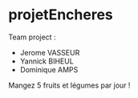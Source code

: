 # projetEncheres

Team project :

-   Jerome VASSEUR
-   Yannick BIHEUL
-   Dominique AMPS

Mangez 5 fruits et légumes par jour !
